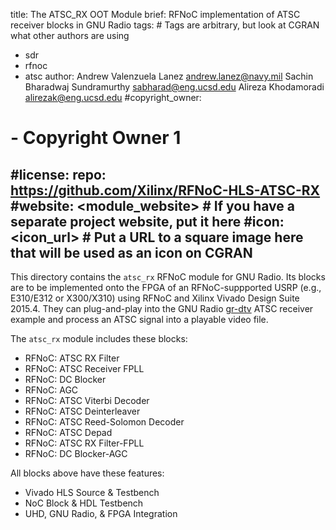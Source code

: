 title: The ATSC_RX OOT Module
brief: RFNoC implementation of ATSC receiver blocks in GNU Radio
tags: # Tags are arbitrary, but look at CGRAN what other authors are using
  - sdr
  - rfnoc
  - atsc
author:
  Andrew Valenzuela Lanez <andrew.lanez@navy.mil>
  Sachin Bharadwaj Sundramurthy <sabharad@eng.ucsd.edu>
  Alireza Khodamoradi <alirezak@eng.ucsd.edu>
#copyright_owner:
#  - Copyright Owner 1
#license:
repo: https://github.com/Xilinx/RFNoC-HLS-ATSC-RX
#website: <module_website> # If you have a separate project website, put it here
#icon: <icon_url> # Put a URL to a square image here that will be used as an icon on CGRAN
---
This directory contains the ```atsc_rx``` RFNoC module for GNU Radio. Its blocks are to be implemented onto the FPGA of an RFNoC-suppported USRP (e.g., E310/E312 or X300/X310) using RFNoC and Xilinx Vivado Design Suite 2015.4. They can plug-and-play into the GNU Radio [gr-dtv] ATSC receiver example and process an ATSC signal into a playable video file.

The ```atsc_rx``` module includes these blocks:
- RFNoC: ATSC RX Filter
- RFNoC: ATSC Receiver FPLL
- RFNoC: DC Blocker
- RFNoC: AGC
- RFNoC: ATSC Viterbi Decoder
- RFNoC: ATSC Deinterleaver
- RFNoC: ATSC Reed-Solomon Decoder
- RFNoC: ATSC Depad
- RFNoC: ATSC RX Filter-FPLL
- RFNoC: DC Blocker-AGC

All blocks above have these features:
- Vivado HLS Source & Testbench
- NoC Block & HDL Testbench
- UHD, GNU Radio, & FPGA Integration



[gr-dtv]: <https://github.com/gnuradio/gnuradio/tree/master/gr-dtv/examples>
